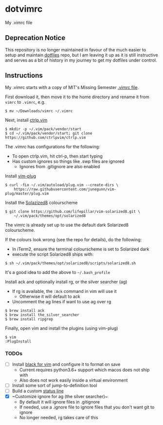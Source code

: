# dotvimrc
My .vimrc file

## Deprecation Notice
This repository is no longer maintained in favour of the much easier to setup and maintain [dotfiles](https://github.com/tomwhross/dotfiles) repo, but I am leaving it up as it is still instructive and serves as a bit of history in my journey to get my dotfiles under control. 

## Instructions
My .vimrc starts with a copy of MIT's Missing Semester [.vimrc file](https://missing.csail.mit.edu/2020/files/vimrc).

First download it, then move it to the home directory and rename it from `vimrc` to `.vimrc`, e.g.

```
$ mv ~/Downloads/vimrc ~/.vimrc
```

Next, install [ctrlp.vim](https://github.com/ctrlpvim/ctrlp.vim)

```
$ mkdir -p ~/.vim/pack/vendor/start
$ cd ~/.vim/pack/vendor/start; git clone https://github.com/ctrlpvim/ctrlp.vim
```

The .vimrc has configurations for the following:
 - To open ctrlp.vim, hit ctrl-p, then start typing
 - Has custom ignores so things like .swp files are ignored
   - Ignores from .gitignore are also enabled

Install [vim-plug](https://github.com/junegunn/vim-plug)

```
$ curl -fLo ~/.vim/autoload/plug.vim --create-dirs \
    https://raw.githubusercontent.com/junegunn/vim-plug/master/plug.vim
```

Install the [Solazized8]() colourscheme

```
$ git clone https://github.com/lifepillar/vim-solarized8.git \
    ~/.vim/pack/themes/opt/solarized8
```

The vimrc is already set up to use the default dark Solarized8 colourscheme.

If the colours look wrong (see the repo for details), do the following:
 - In iTerm2, ensure the terminal colourscheme is set to Solarized dark
 - execute the script Solarized8 ships with:
 
 ```
 $ sh ~/.vim/pack/themes/opt/solarized8/scripts/solarized8.sh
 ```
 
 It's a good idea to add the above to `~/.bash_profile`
 
 Install ack and optionally install rg, or the silver searcher (ag)
  - If rg is available, the `:Ack` command in vim will use it
    - Otherwise it will default to ack
  - Uncomment the ag lines if want to use ag over rg
 
 ```
 $ brew install ack
 $ brew install the_silver_searcher
 $ brew install ripgrep
 ```
 
 Finally, open vim and install the plugins (using vim-plug)
 
 ```
 $ vim
 :PlugInstall
 ```
 
 ### TODOs
 
 - [ ] Install [black for vim](https://black.readthedocs.io/en/stable/editor_integration.html#vim) and configure it to format on save
   - Current requires python3.6+ support which macos does not ship with
   - Also does not work easily inside a virtual environment
 - [ ] Install some sort of jump-to-definition tool
 - [ ] Build a custom [status line](https://shapeshed.com/vim-statuslines/)
 - [x] ~Customize ignore for ag (the silver searcher)~
    - By default it will ignore files in .gitignore
    - If needed, use a .ignore file to ignore files that you don't want git to ignore
    - No longer needed, rg takes care of this
 
